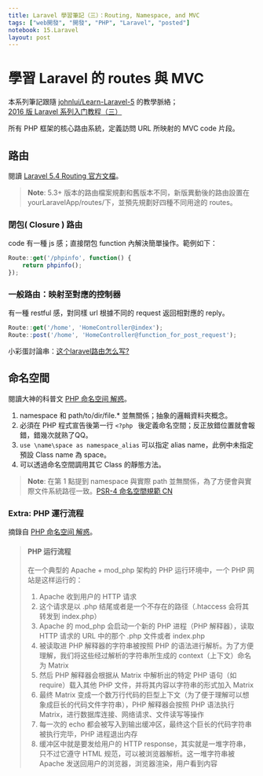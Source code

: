 ```yaml
---
title: Laravel 學習筆記（三）：Routing, Namespace, and MVC
tags: ["web開發", "開發", "PHP", "Laravel", "posted"]
notebook: 15.Laravel
layout: post
---
```


# 學習 Laravel 的 routes 與 MVC

本系列筆記跟隨 [johnlui/Learn-Laravel-5][5] 的教學脈絡；  
[2016 版 Laravel 系列入门教程（三）][6]

所有 PHP 框架的核心路由系統，定義訪問 URL 所映射的 MVC code 片段。

## 路由
閱讀 [Laravel 5.4 Routing 官方文檔][1]。  
  
> **Note**: 5.3+ 版本的路由檔案規劃和舊版本不同，新版異動後的路由設置在 yourLaravelApp/routes/下，並預先規劃好四種不同用途的 routes。  

### 閉包( Closure ) 路由
code 有一種 js 感；直接閉包 function 內解決簡單操作。範例如下：  

```js
Route::get('/phpinfo', function() {
    return phpinfo();
});
```

### 一般路由：映射至對應的控制器
有一種 restful 感，對同樣 url 根據不同的 request 返回相對應的 reply。

```js
Route::get('/home', 'HomeController@index');
Route::post('/home', 'HomeController@function_for_post_request');
```

小彩蛋討論串：[这个laravel路由怎么写?][4]

## 命名空間
閱讀大神的科普文 [PHP 命名空间 解惑][2]。  
  
1. namespace 和 path/to/dir/file.* 並無關係；抽象的邏輯資料夾概念。  
2. 必須在 PHP 程式宣告後第一行 `<?php ` 後定義命名空間；反正放錯位置就會報錯，錯幾次就熟了QQ。  
3. `use \name\space as namespace_alias` 可以指定 alias name，此例中未指定預設 Class name 為 space。  
4. 可以透過命名空間調用其它 Class 的靜態方法。  
    
> **Note**: 在第 1 點提到 namespace 與實際 path 並無關係，為了方便會與實際文件系統路徑一致。[PSR-4 命名空間規範 CN][3]

### Extra: PHP 運行流程
摘錄自 [PHP 命名空间 解惑][2]。
> #### PHP 运行流程 
> 在一个典型的 Apache +  mod_php 架构的 PHP 运行环境中，一个 PHP 网站是这样运行的：  
>   
> 1. Apache 收到用户的 HTTP 请求  
> 2. 这个请求是以 .php 结尾或者是一个不存在的路径（.htaccess 会将其转发到 index.php）  
> 3. Apache 的 mod_php 会启动一个新的 PHP 进程（PHP 解释器），读取 HTTP 请求的 URL 中的那个 .php 文件或者 index.php  
> 4. 被读取进 PHP 解释器的字符串被按照 PHP 的语法进行解析。为了方便理解，我们将这些经过解析的字符串所生成的 context（上下文）命名为 Matrix  
> 5. 然后 PHP 解释器会根据从 Matrix 中解析出的特定 PHP 语句（如 require）载入其他 PHP 文件，并将其内容以字符串的形式加入 Matrix  
> 6. 最终 Matrix 变成一个数万行代码的巨型上下文（为了便于理解可以想象成巨长的代码文件字符串），PHP 解释器会按照 PHP 语法执行 Matrix，进行数据库连接、网络请求、文件读写等操作  
> 7. 每一次的 echo 都会被写入到输出缓冲区，最终这个巨长的代码字符串被执行完毕，PHP 进程退出内存  
> 8. 缓冲区中就是要发给用户的 HTTP response，其实就是一堆字符串，只不过它遵守 HTML 规范，可以被浏览器解析。这一堆字符串被 Apache 发送回用户的浏览器，浏览器渲染，用户看到内容

[1]: https://laravel.com/docs/5.4/routing "Laravel 5.4 Docs: Routing"
[2]: https://lvwenhan.com/php/401.html "PHP 命名空间 解惑"
[3]: https://github.com/PizzaLiu/PHP-FIG "PHP编码规范（中文版）导读"
[4]: https://www.zhihu.com/question/31330386/answer/51544599 "这个laravel路由怎么写?"
[5]: https://github.com/johnlui/Learn-Laravel-5/ "2016 版 Laravel 系列入门教程"
[6]: https://github.com/johnlui/Learn-Laravel-5/issues/6 "2016 版 Laravel 系列入门教程（三）"

